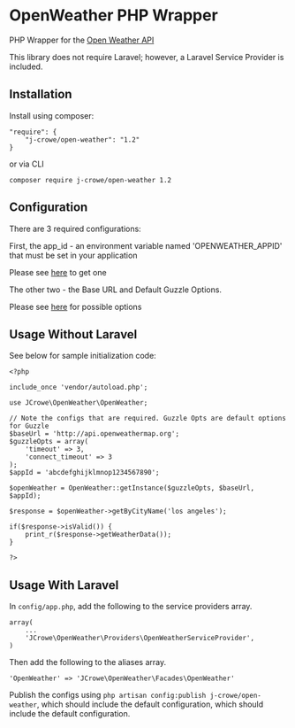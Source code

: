 OpenWeather PHP Wrapper
=====

PHP Wrapper for the [Open Weather API](http://openweathermap.org/current)

This library does not require Laravel; however, a Laravel Service Provider is included.

## Installation

Install using composer:
    
    "require": {
        "j-crowe/open-weather": "1.2"
    }
    
or via CLI   

    composer require j-crowe/open-weather 1.2
    
## Configuration

There are 3 required configurations:

First, the app_id - an environment variable named 'OPENWEATHER_APPID' that must be set in your application

Please see [here](http://openweathermap.org/appid) to get one

The other two - the Base URL and Default Guzzle Options.

Please see [here](http://docs.guzzlephp.org/en/5.3/clients.html#request-options) for possible options
    
## Usage Without Laravel

See below for sample initialization code:
    
    <?php
    
    include_once 'vendor/autoload.php';
    
    use JCrowe\OpenWeather\OpenWeather;

    // Note the configs that are required. Guzzle Opts are default options for Guzzle
    $baseUrl = 'http://api.openweathermap.org';
    $guzzleOpts = array(
        'timeout' => 3,
        'connect_timeout' => 3
    );
    $appId = 'abcdefghijklmnop1234567890';
    
    $openWeather = OpenWeather::getInstance($guzzleOpts, $baseUrl, $appId);
    
    $response = $openWeather->getByCityName('los angeles');
    
    if($response->isValid()) {
        print_r($response->getWeatherData());
    }

    ?>
    
## Usage With Laravel

In `config/app.php`, add the following to the service providers array.

    array(
        ...
        'JCrowe\OpenWeather\Providers\OpenWeatherServiceProvider',
    )

Then add the following to the aliases array.
    
    'OpenWeather' => 'JCrowe\OpenWeather\Facades\OpenWeather'

Publish the configs using `php artisan config:publish j-crowe/open-weather`, which should include the default configuration, which should include the default configuration.
